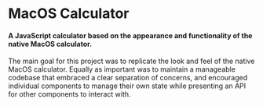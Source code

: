 # MacOS Calculator

#### A JavaScript calculator based on the appearance and functionality of the native MacOS calculator.


The main goal for this project was to replicate the look and feel of the
native MacOS calculator. Equally as important was to maintain a manageable
codebase that embraced a clear separation of concerns, and encouraged individual components to manage their own state while presenting an API for other components to interact with.
